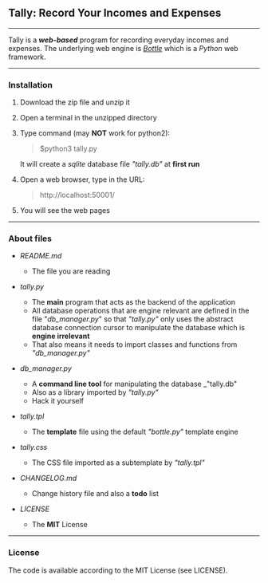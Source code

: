 ## Tally: Record Your Incomes and Expenses

- - -

Tally is a _**web-based**_ program for recording everyday incomes and expenses. The underlying web engine is _[Bottle](http://bottlepy.org)_ which is a _Python_ web framework.

- - -

### Installation

1. Download the zip file and unzip it

2. Open a terminal in the unzipped directory

3. Type command (may **NOT** work for python2):  
    > $python3 tally.py
   
    It will create a _sqlite_ database file _"tally.db"_ at **first run**

4. Open a web browser, type in the URL:
    > http://localhost:50001/

5. You will see the web pages

- - -

### About files

* _README.md_
    * The file you are reading

* _tally.py_
    * The **main** program that acts as the backend of the application
    * All database operations that are engine relevant are defined in the file "_db_manager.py_" so that _"tally.py"_ only uses the abstract database connection cursor to manipulate the database which is **engine irrelevant**
    * That also means it needs to import classes and functions from _"db_manager.py"_

* _db_manager.py_
    * A **command line tool** for manipulating the database _"tally.db"
    * Also as a library imported by _"tally.py"_
    * Hack it yourself

* _tally.tpl_
    * The **template** file using the default _"bottle.py"_ template engine

* _tally.css_
    * The CSS file imported as a subtemplate by _"tally.tpl"_

* _CHANGELOG.md_
    * Change history file and also a **todo** list

* _LICENSE_
    * The **MIT** License

- - -

### License

The code is available according to the MIT License (see LICENSE).